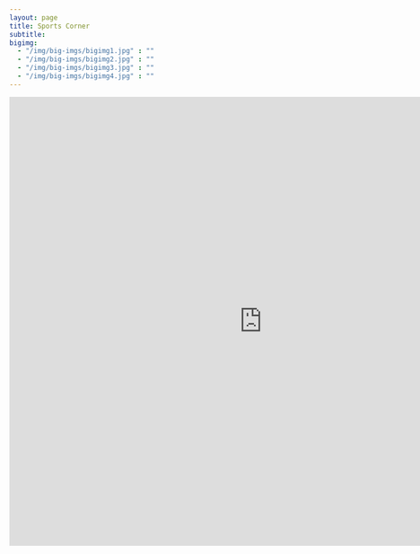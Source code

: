 ```yaml
---
layout: page
title: Sports Corner
subtitle: 
bigimg:
  - "/img/big-imgs/bigimg1.jpg" : ""
  - "/img/big-imgs/bigimg2.jpg" : ""
  - "/img/big-imgs/bigimg3.jpg" : ""
  - "/img/big-imgs/bigimg4.jpg" : ""
---
```


<iframe src="https://docs.google.com/forms/d/e/1FAIpQLSeGoW3xmSFdAU1ADxj-w3YhgrHGc976uNRafWgGj4UdrTZ2TQ/viewform?embedded=true" width="900" height="800" frameborder="0" marginheight="0" marginwidth="0">Loading...</iframe>